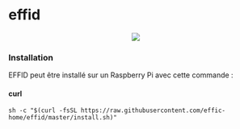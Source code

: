 # effid
<p align="center">
  <img src="https://upload.wikimedia.org/wikipedia/fr/thumb/3/3b/Raspberry_Pi_logo.svg/190px-Raspberry_Pi_logo.svg.png">
</p>

### Installation

EFFID peut être installé sur un Raspberry Pi avec cette commande :

#### curl

```shell
sh -c "$(curl -fsSL https://raw.githubusercontent.com/effic-home/effid/master/install.sh)"
```

